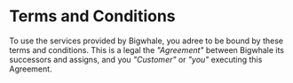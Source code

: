 # Terms and Conditions

To use the services provided by Bigwhale, you adree to be bound by these terms and conditions. This is a legal the *"Agreement"* between Bigwhale its successors and assigns, and you *"Customer"* or *"you"* executing this Agreement.  
